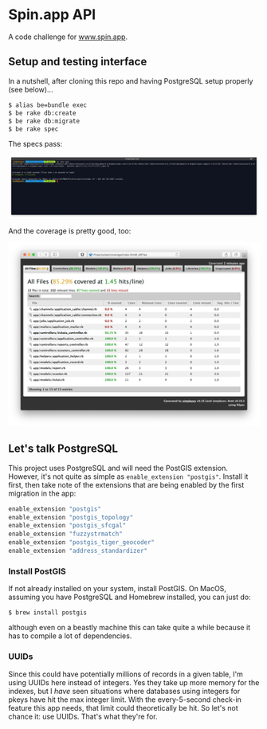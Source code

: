 # Spin.app API

A code challenge for www.spin.app.

## Setup and testing interface

In a nutshell, after cloning this repo and having PostgreSQL setup properly
(see below)...

```
$ alias be=bundle exec
$ be rake db:create
$ be rake db:migrate
$ be rake spec
```

The specs pass:

![passing specs screenshot](public/spec.png)

And the coverage is pretty good, too:

![screenshot of simplecov test coverage](public/coverage.png)

## Let's talk PostgreSQL

This project uses PostgreSQL and will need the PostGIS extension. However, it's
not quite as simple as `enable_extension "postgis"`. Install it first, then
take note of the extensions that are being enabled by the first migration in
the app:

```ruby
enable_extension "postgis"
enable_extension "postgis_topology"
enable_extension "postgis_sfcgal"
enable_extension "fuzzystrmatch"
enable_extension "postgis_tiger_geocoder"
enable_extension "address_standardizer"
```

### Install PostGIS

If not already installed on your system, install PostGIS. On MacOS, assuming
you have PostgreSQL and Homebrew installed, you can just do:

```
$ brew install postgis
```

although even on a beastly machine this can take quite a while because it has
to compile a lot of dependencies.

### UUIDs

Since this could have potentially millions of records in a given table, I'm
using UUIDs here instead of integers. Yes they take up more memory for the
indexes, but I _have_ seen situations where databases using integers for pkeys
have hit the max integer limit. With the every-5-second check-in feature this
app needs, that limit could theoretically be hit. So let's not chance it: use
UUIDs. That's what they're for.